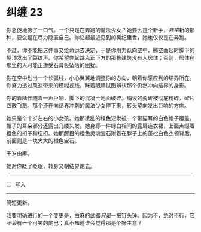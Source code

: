 # 纠缠 23

你急促地吸了一口气。一个只是在奔跑的魔法少女？她要么是个新手，*非常*新的那种，要么是在尽力隐匿自己。你忆起最近见到的吴纪里香，她也仅仅是在奔跑。

不过，你不能把这件事交给命运去决定，于是你用力跃向空中，腾空而起时脚下的屋顶发出了裂纹声。你希望你起跳点正下方的那栋建筑没有人居住；否则，居住在那里的人可能正遭受石膏板坠落的困扰。

你在空中划出一个长弧线，小心翼翼地调整你的方向，朝着你感应到的结界所在。你努力透过风速带来的模糊视线，眯着眼睛试图辨认那个仍然冲向结界的身影。

你的着陆伴随着一声巨响，脚下的混凝土地面破碎。铺设的瓷砖被彻底粉碎，碎片四散飞溅。那个还在向结界冲刺的魔法少女停下来，转头望向发出巨响的方向。

她只是个十岁左右的小女孩。她那凌乱的绿色短发被一个带猫耳的白色帽子覆盖，帽子的耳朵部分还露出几缕头发。她身穿一件绿白相间的露肩连衣裙，上面点缀着橙色的扣子和纽扣。她那醒目的橙色灵魂宝石附着在脖子上的蓬松白色衣领背后，前面则是一块大大的橙色宝石。

千岁由麻。

她对你眨了眨眼，转身又朝结界跑去。

---

- [ ] 写入

---

简短更新。

我要明确进行的一个变更是，由麻的武器*只是*一把钉头锤。因为不，绝对不行，它*不会*有一个可笑的尾巴；真不知道谁会觉得那是个好主意？
